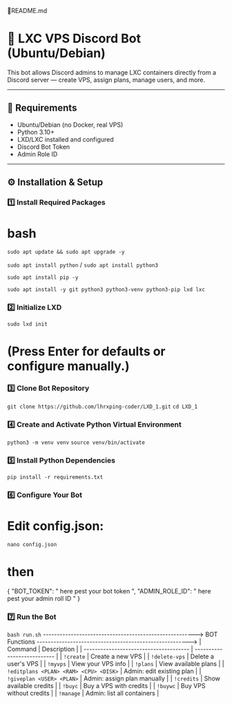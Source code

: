 🧠README.md
# 🧰 LXC VPS Discord Bot (Ubuntu/Debian)

This bot allows Discord admins to manage LXC containers directly from a Discord server — create VPS, assign plans, manage users, and more.

---

## 🧩 Requirements
- Ubuntu/Debian (no Docker, real VPS)
- Python 3.10+
- LXD/LXC installed and configured
- Discord Bot Token
- Admin Role ID

---

## ⚙️ Installation & Setup

### 1️⃣ Install Required Packages

# bash

```sudo apt update && sudo apt upgrade -y```

```sudo apt install python```  /   ```sudo apt install python3```

```sudo apt install pip -y```

```sudo apt install -y git python3 python3-venv python3-pip lxd lxc```

### 2️⃣ Initialize LXD

```sudo lxd init```


# (Press Enter for defaults or configure manually.)

### 3️⃣ Clone Bot Repository

```git clone https://github.com/lhrxping-coder/LXD_1.git```
``cd LXD_1``

### 4️⃣ Create and Activate Python Virtual Environment
```python3 -m venv venv```
```source venv/bin/activate```

### 5️⃣ Install Python Dependencies
```pip install -r requirements.txt```

### 6️⃣ Configure Your Bot

# Edit config.json:

```nano config.json```
# then 

{
  "BOT_TOKEN": " here pest your bot token ",
  "ADMIN_ROLE_ID": " here pest your admin roll ID "
}

### 7️⃣ Run the Bot
```bash run.sh```
------------------------------------------------------->
                 BOT  Functions 
------------------------------------------------------->
| Command                                | Description                 |
| -------------------------------------- | --------------------------- |
| `!create`                              | Create a new VPS            |
| `!delete-vps`                          | Delete a user's VPS         |
| `!myvps`                               | View your VPS info          |
| `!plans`                               | View available plans        |
| `!editplans <PLAN> <RAM> <CPU> <DISK>` | Admin: edit existing plan   |
| `!giveplan <USER> <PLAN>`              | Admin: assign plan manually |
| `!credits`                             | Show available credits      |
| `!buyc`                                | Buy a VPS with credits      |
| `!buywc`                               | Buy VPS without credits     |
| `!manage`                              | Admin: list all containers  |
